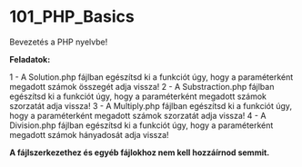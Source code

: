 # 101_PHP_Basics

Bevezetés a PHP nyelvbe!

**Feladatok:**

1 - A Solution.php fájlban egészítsd ki a funkciót úgy, hogy a paraméterként megadott számok összegét adja vissza!
2 - A Substraction.php fájlban egészítsd ki a funkciót úgy, hogy a paraméterként megadott számok szorzatát adja vissza!
3 - A Multiply.php fájlban egészítsd ki a funkciót úgy, hogy a paraméterként megadott számok szorzatát adja vissza!
4 - A Division.php fájlban egészítsd ki a funkciót úgy, hogy a paraméterként megadott számok hányadosát adja vissza!

**A fájlszerkezethez és egyéb fájlokhoz nem kell hozzáírnod semmit.**
